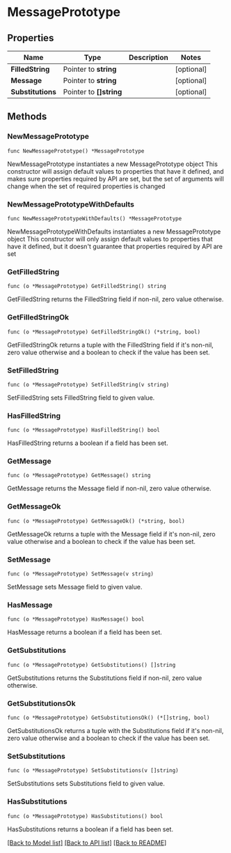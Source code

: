# MessagePrototype

## Properties

Name | Type | Description | Notes
------------ | ------------- | ------------- | -------------
**FilledString** | Pointer to **string** |  | [optional] 
**Message** | Pointer to **string** |  | [optional] 
**Substitutions** | Pointer to **[]string** |  | [optional] 

## Methods

### NewMessagePrototype

`func NewMessagePrototype() *MessagePrototype`

NewMessagePrototype instantiates a new MessagePrototype object
This constructor will assign default values to properties that have it defined,
and makes sure properties required by API are set, but the set of arguments
will change when the set of required properties is changed

### NewMessagePrototypeWithDefaults

`func NewMessagePrototypeWithDefaults() *MessagePrototype`

NewMessagePrototypeWithDefaults instantiates a new MessagePrototype object
This constructor will only assign default values to properties that have it defined,
but it doesn't guarantee that properties required by API are set

### GetFilledString

`func (o *MessagePrototype) GetFilledString() string`

GetFilledString returns the FilledString field if non-nil, zero value otherwise.

### GetFilledStringOk

`func (o *MessagePrototype) GetFilledStringOk() (*string, bool)`

GetFilledStringOk returns a tuple with the FilledString field if it's non-nil, zero value otherwise
and a boolean to check if the value has been set.

### SetFilledString

`func (o *MessagePrototype) SetFilledString(v string)`

SetFilledString sets FilledString field to given value.

### HasFilledString

`func (o *MessagePrototype) HasFilledString() bool`

HasFilledString returns a boolean if a field has been set.

### GetMessage

`func (o *MessagePrototype) GetMessage() string`

GetMessage returns the Message field if non-nil, zero value otherwise.

### GetMessageOk

`func (o *MessagePrototype) GetMessageOk() (*string, bool)`

GetMessageOk returns a tuple with the Message field if it's non-nil, zero value otherwise
and a boolean to check if the value has been set.

### SetMessage

`func (o *MessagePrototype) SetMessage(v string)`

SetMessage sets Message field to given value.

### HasMessage

`func (o *MessagePrototype) HasMessage() bool`

HasMessage returns a boolean if a field has been set.

### GetSubstitutions

`func (o *MessagePrototype) GetSubstitutions() []string`

GetSubstitutions returns the Substitutions field if non-nil, zero value otherwise.

### GetSubstitutionsOk

`func (o *MessagePrototype) GetSubstitutionsOk() (*[]string, bool)`

GetSubstitutionsOk returns a tuple with the Substitutions field if it's non-nil, zero value otherwise
and a boolean to check if the value has been set.

### SetSubstitutions

`func (o *MessagePrototype) SetSubstitutions(v []string)`

SetSubstitutions sets Substitutions field to given value.

### HasSubstitutions

`func (o *MessagePrototype) HasSubstitutions() bool`

HasSubstitutions returns a boolean if a field has been set.


[[Back to Model list]](../README.md#documentation-for-models) [[Back to API list]](../README.md#documentation-for-api-endpoints) [[Back to README]](../README.md)


